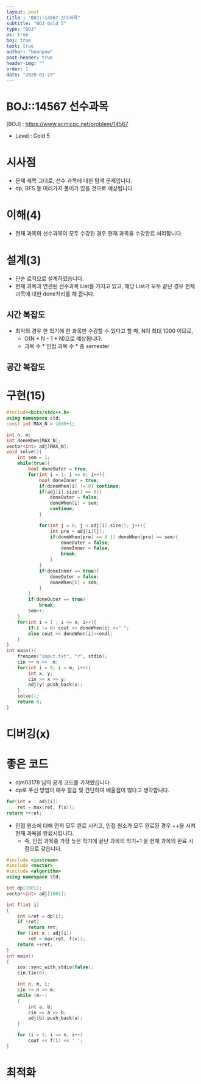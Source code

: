 ```yaml
---
layout: post
title : "BOJ::14567 선수과목"
subtitle: "BOJ Gold 5"
type: "BOJ"
ps: true
boj: true
text: true
author: "beenpow"
post-header: true
header-img: ""
order: 1
date: "2020-01-27"
---
```


# BOJ::14567 선수과목
[BOJ] : <https://www.acmicpc.net/problem/14567>
- Level : Gold 5

# 시사점
- 문제 제목 그대로, 선수 과목에 대한 탐색 문제입니다.
- dp, BFS 등 여러가지 풀이가 있을 것으로 예상됩니다.

# 이해(4)
- 현재 과목의 선수과목이 모두 수강된 경우 현재 과목을 수강완료 처리합니다.

# 설계(3)
- 단순 로직으로 설계하였습니다.
- 현재 과목과 연관된 선수과목 List를 가지고 있고, 해당 List가 모두 끝난 경우 현재 과목에 대한
  done처리를 해 줍니다.


## 시간 복잡도

- 최악의 경우 한 학기에 한 과목만 수강할 수 있다고 할 때, N이 최대 1000 이므로,
  - O(N * N - 1 * N)으로 예상됩니다.
  - 과목 수 * 인접 과목 수 * 총 semester

## 공간 복잡도

# 구현(15)

```cpp
#include<bits/stdc++.h>
using namespace std;
const int MAX_N = 1000+1;

int n, m;
int doneWhen[MAX_N];
vector<int> adj[MAX_N];
void solve(){
    int sem = 1;
    while(true){
        bool doneOuter = true;
        for(int i = 1; i <= n; i++){
            bool doneInner = true;
            if(doneWhen[i] != 0) continue;
            if(adj[i].size() == 0){
                doneOuter = false;
                doneWhen[i] = sem;
                continue;
            }

            for(int j = 0; j < adj[i].size(); j++){
                int pre = adj[i][j];
                if(doneWhen[pre] == 0 || doneWhen[pre] == sem){
                    doneOuter = false;
                    doneInner = false;
                    break;
                }
            }
            if(doneInner == true){
                doneOuter = false;
                doneWhen[i] = sem;
            }
        }
        if(doneOuter == true)
            break;
        sem++;
    }
    for(int i = 1 ; i <= n; i++){
        if(i != n) cout << doneWhen[i] <<" ";
        else cout << doneWhen[i]<<endl;
    }
}
int main(){
    freopen("input.txt", "r", stdin);
    cin >> n >>  m;
    for(int i = 0; i < m; i++){
        int x, y;
        cin >> x >> y;
        adj[y].push_back(x);
    }
    solve();
    return 0;
}
```

# 디버깅(x)

# 좋은 코드
- djm03178 님의 공개 코드를 가져왔습니다.
- dp로 푸신 방법이 매우 깔끔 및 간단하여 배울점이 많다고 생각합니다.


```cpp
for(int x : adj[i])
    ret = max(ret, f(x));
return ++ret;
```
- 인접 원소에 대해 먼저 모두 완료 시키고, 인접 원소가 모두 완료된 경우 ++을 시켜 현재 과목을
  완료시킵니다.
  - 즉, 인접 과목중 가장 늦은 학기에 끝난 과목의 학기+1 을 현재 과목의 완료 시점으로 갖습니다.

```cpp
#include <iostream>
#include <vector>
#include <algorithm>
using namespace std;

int dp[1001];
vector<int> adj[1001];

int f(int i)
{
	int &ret = dp[i];
	if (ret)
		return ret;
	for (int x : adj[i])
		ret = max(ret, f(x));
	return ++ret;
}
int main()
{
	ios::sync_with_stdio(false);
	cin.tie(0);

	int n, m, i;
	cin >> n >> m;
	while (m--)
	{
		int a, b;
		cin >> a >> b;
		adj[b].push_back(a);
	}

	for (i = 1; i <= n; i++)
		cout << f(i) << ' ';
}
```

# 최적화
